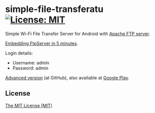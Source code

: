 # simple-file-transferatu [![License: MIT](https://img.shields.io/badge/License-MIT-blue.svg)](https://opensource.org/licenses/MIT)

Simple Wi-Fi File Transfer Server for Android with [Apache FTP server](http://mina.apache.org/ftpserver-project/).

[Embedding FtpServer in 5 minutes](http://mina.apache.org/ftpserver-project/embedding_ftpserver.html).

Login details:
* Username: admin
* Password: admin

[Advanced version](https://github.com/DespotOfMorea/file-transferatu) (at GitHub), also available at [Google Play](https://play.google.com/store/apps/details?id=org.vnuk.filetransferatu).

## License
[The MIT License (MIT)](LICENSE.md)
